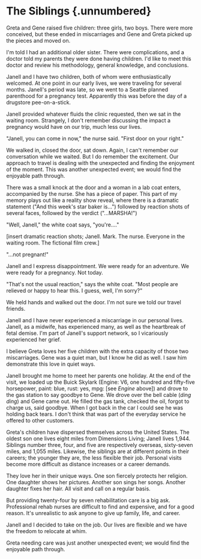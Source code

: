 # The Siblings {.unnumbered}

Greta and Gene raised five children: three girls, two boys. There were more conceived, but these ended in miscarriages and Gene and Greta picked up the pieces and moved on.

I'm told I had an additional older sister. There were complications, and a doctor told my parents they were done having children. I'd like to meet this doctor and review his methodology, general knowledge, and conclusions.

Janell and I have two children, both of whom were enthusiastically welcomed. At one point in our early lives, we were traveling for several months. Janell's period was late, so we went to a Seattle planned parenthood for a pregnancy test. Apparently this was before the day of a drugstore pee-on-a-stick.

Janell provided whatever fluids the clinic requested, then we sat in the waiting room. Strangely, I don't remember discussing the impact a pregnancy would have on our trip, much less our lives.

"Janell, you can come in now," the nurse said. "First door on your right."

We walked in, closed the door, sat down. Again, I can't remember our conversation while we waited. But I do remember the excitement. Our approach to travel is dealing with the unexpected and finding the enjoyment of the moment. This was another unexpected event; we would find the enjoyable path through.

There was a small knock at the door and a woman in a lab coat enters, accompanied by the nurse. She has a piece of paper. This part of my memory plays out like a reality show reveal, where there is a dramatic statement ("And this week's star baker is...") followed by reaction shots of several faces, followed by the verdict ("...MARSHA!")

"Well, Janell," the white coat says, "you're...."

\[insert dramatic reaction shots; Janell. Mark. The nurse. Everyone in the waiting room. The fictional film crew.\]

"...not pregnant!"

Janell and I express disappointment. We were ready for an adventure. We were ready for a pregnancy. Not today.

"That's not the usual reaction," says the white coat. "Most people are relieved or happy to hear this. I guess, well, I'm sorry?"

We held hands and walked out the door. I'm not sure we told our travel friends.

Janell and I have never experienced a miscarriage in our personal lives. Janell, as a midwife, has experienced many, as well as the heartbreak of fetal demise. I'm part of Janell's support network, so I vicariously experienced her grief.

I believe Greta loves her five children with the extra capacity of those two miscarriages. Gene was a quiet man, but I know he did as well. I saw him demonstrate this love in quiet ways.

Janell brought me home to meet her parents one holiday. At the end of the visit, we loaded up the Buick Skylark (Engine: V6, one hundred and fifty-five horsepower, paint: blue, rust: yes, mpg: \[see *Engine* above\]) and drove to the gas station to say goodbye to Gene. We drove over the bell cable (*ding ding*) and Gene came out. He filled the gas tank, checked the oil, forgot to charge us, said goodbye. When I got back in the car I could see he was holding back tears. I don't think that was part of the everyday service he offered to other customers.

Greta's children have dispersed themselves across the United States. The oldest son one lives eight miles from Dimensions Living; Janell lives 1,944. Siblings number three, four, and five are respectively overseas, sixty-seven miles, and 1,055 miles. Likewise, the siblings are at different points in their careers; the younger they are, the less flexible their job. Personal visits become more difficult as distance increases or a career demands.

They love her in their unique ways. One son fiercely protects her religion. One daughter shows her pictures. Another son sings her songs. Another daughter fixes her hair. All visit and call on a regular basis.

But providing twenty-four by seven rehabilitation care is a big ask. Professional rehab nurses are difficult to find and expensive, and for a good reason. It's unrealistic to ask anyone to give up family, life, and career.

Janell and I decided to take on the job. Our lives are flexible and we have the freedom to relocate at whim.

Greta needing care was just another unexpected event; we would find the enjoyable path through.
